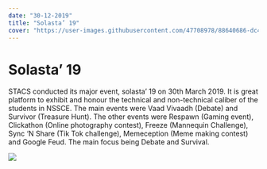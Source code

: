 ```yaml
---
date: "30-12-2019"
title: "Solasta’ 19"
cover: "https://user-images.githubusercontent.com/47708978/88640686-dc42c500-d0db-11ea-9283-232b1896ce12.jpg"
---
```

# Solasta’ 19

STACS conducted its major event, solasta’ 19 on 30th March 2019. It is great platform to exhibit and honour the technical and non-technical caliber of the students in NSSCE. The main events were Vaad Vivaadh (Debate) and Survivor (Treasure Hunt). The other events were Respawn (Gaming event), Clickathon (Online photography contest), Freeze (Mannequin Challenge), Sync ‘N Share (Tik Tok challenge), Memeception (Meme making contest) and Google Feud. The main focus being Debate and Survival.

![](https://user-images.githubusercontent.com/47708978/88577440-a57d9800-d064-11ea-93fa-654439ee2e7a.jpg)